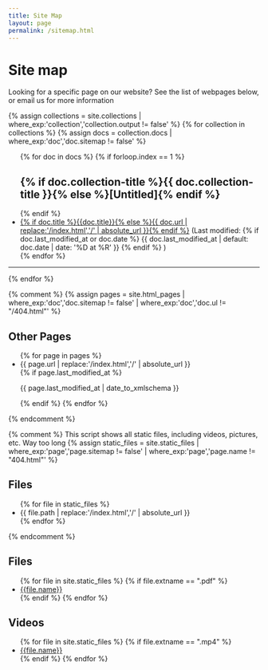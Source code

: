 ```yaml
---
title: Site Map
layout: page
permalink: /sitemap.html
---
```

# Site map

Looking for a specific page on our website? See the list of webpages below, or email us for more information</p>

{% assign collections = site.collections | where_exp:'collection','collection.output != false' %}
{% for collection in collections %}
  {% assign docs = collection.docs | where_exp:'doc','doc.sitemap != false' %}
  <ul>
  {% for doc in docs %}
      {% if forloop.index == 1 %}
        <h2>{% if doc.collection-title %}{{ doc.collection-title }}{% else %}[Untitled]{% endif %}</h2>
      {% endif %}
      <li class="margin-left-3 ">
        <a href="{{ doc.url | replace:'/index.html','/' | absolute_url }}">{% if doc.title %}{{doc.title}}{% else %}{{ doc.url | replace:'/index.html','/' | absolute_url }}{% endif %}</a>
        <span class="text-italic">
          (Last modified: 
          {% if doc.last_modified_at or doc.date %}
          {{ doc.last_modified_at | default: doc.date | date: '%D at %R' }}
          {% endif %}
          )
        </span>
      </li>    
  {% endfor %}
  </ul>
  <hr>
{% endfor %}

{% comment %}
{% assign pages = site.html_pages | where_exp:'doc','doc.sitemap != false' | where_exp:'doc','doc.ul != "/404.html"' %}
<h2>Other Pages</h2>
<ul>
{% for page in pages %}
    <li>{{ page.url | replace:'/index.html','/' | absolute_url }}</li>
    {% if page.last_modified_at %}
      <p>{{ page.last_modified_at | date_to_xmlschema }}</p>
    {% endif %}
{% endfor %}
</ul>
{% endcomment %}

{% comment %}
  This script shows all static files, including videos, pictures, etc. Way too long
  {% assign static_files = site.static_files | where_exp:'page','page.sitemap != false' | where_exp:'page','page.name != "404.html"' %}
  <h2>Files</h2>
  <ul>
    {% for file in static_files %}
        <li>{{ file.path | replace:'/index.html','/' | absolute_url }}</li>
    {% endfor %}
  </ul>
{% endcomment %}

<h2>Files</h2>
<ul>
  {% for file in site.static_files %}
  {% if file.extname == ".pdf" %}
      <li class="margin-left-3 ">
      <a href="{{ site.baseurl }}{{ file.path }}">{{file.name}}</a>
    </li>
  {% endif %}
{% endfor %}
</ul>

<h2>Videos</h2>
<ul>
  {% for file in site.static_files %}
  {% if file.extname == ".mp4" %}
      <li class="margin-left-3 ">
      <a href="{{ site.baseurl }}{{ file.path }}">{{file.name}}</a>
    </li>
  {% endif %}
{% endfor %}
</ul>
